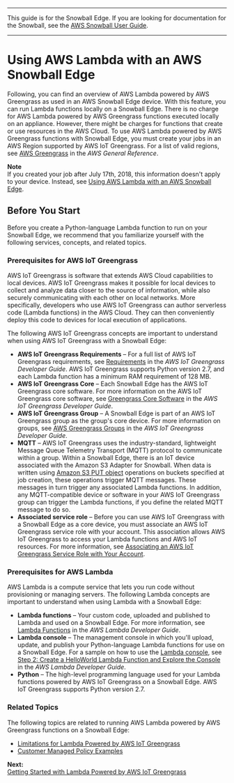 --------

This guide is for the Snowball Edge\. If you are looking for documentation for the Snowball, see the [AWS Snowball User Guide](https://docs.aws.amazon.com/snowball/latest/ug/whatissnowball.html)\.

--------

# Using AWS Lambda with an AWS Snowball Edge<a name="using-lambda-old"></a>

Following, you can find an overview of AWS Lambda powered by AWS Greengrass as used in an AWS Snowball Edge device\. With this feature, you can run Lambda functions locally on a Snowball Edge\. There is no charge for AWS Lambda powered by AWS Greengrass functions executed locally on an appliance\. However, there might be charges for functions that create or use resources in the AWS Cloud\. To use AWS Lambda powered by AWS Greengrass functions with Snowball Edge, you must create your jobs in an AWS Region supported by AWS IoT Greengrass\. For a list of valid regions, see [AWS Greengrass](https://docs.aws.amazon.com/general/latest/gr/rande.html#greengrass_region) in the *AWS General Reference*\.

**Note**  
If you created your job after July 17th, 2018, this information doesn't apply to your device\. Instead, see [Using AWS Lambda with an AWS Snowball Edge](using-lambda.md)\.

## Before You Start<a name="function-recommendations-old"></a>

Before you create a Python\-language Lambda function to run on your Snowball Edge, we recommend that you familiarize yourself with the following services, concepts, and related topics\.

### Prerequisites for AWS IoT Greengrass<a name="greengrass-rec-old"></a>

AWS IoT Greengrass is software that extends AWS Cloud capabilities to local devices\. AWS IoT Greengrass makes it possible for local devices to collect and analyze data closer to the source of information, while also securely communicating with each other on local networks\. More specifically, developers who use AWS IoT Greengrass can author serverless code \(Lambda functions\) in the AWS Cloud\. They can then conveniently deploy this code to devices for local execution of applications\.

The following AWS IoT Greengrass concepts are important to understand when using AWS IoT Greengrass with a Snowball Edge:
+ **AWS IoT Greengrass Requirements** – For a full list of AWS IoT Greengrass requirements, see [Requirements](https://docs.aws.amazon.com/greengrass/latest/developerguide/gg-gs.html#gg-requirements) in the *AWS IoT Greengrass Developer Guide*\. AWS IoT Greengrass supports Python version 2\.7, and each Lambda function has a minimum RAM requirement of 128 MB\.
+ **AWS IoT Greengrass Core** – Each Snowball Edge has the AWS IoT Greengrass core software\. For more information on the AWS IoT Greengrass core software, see [Greengrass Core Software](https://docs.aws.amazon.com/greengrass/latest/developerguide/what-is-gg.html#gg-core) in the *AWS IoT Greengrass Developer Guide*\.
+ **AWS IoT Greengrass Group** – A Snowball Edge is part of an AWS IoT Greengrass group as the group's core device\. For more information on groups, see [AWS Greengrass Groups](https://docs.aws.amazon.com/greengrass/latest/developerguide/what-is-gg.html#gg-group) in the *AWS IoT Greengrass Developer Guide*\.
+ **MQTT** – AWS IoT Greengrass uses the industry\-standard, lightweight Message Queue Telemetry Transport \(MQTT\) protocol to communicate within a group\. Within a Snowball Edge, there is an IoT device associated with the Amazon S3 Adapter for Snowball\. When data is written using [Amazon S3 PUT object](https://docs.aws.amazon.com/AmazonS3/latest/API/RESTObjectPUT.html) operations on buckets specified at job creation, these operations trigger MQTT messages\. These messages in turn trigger any associated Lambda functions\. In addition, any MQTT\-compatible device or software in your AWS IoT Greengrass group can trigger the Lambda functions, if you define the related MQTT message to do so\.
+ **Associated service role** – Before you can use AWS IoT Greengrass with a Snowball Edge as a core device, you must associate an AWS IoT Greengrass service role with your account\. This association allows AWS IoT Greengrass to access your Lambda functions and AWS IoT resources\. For more information, see [Associating an AWS IoT Greengrass Service Role with Your Account](function-getting-started.md#gg-associate-role)\.

### Prerequisites for AWS Lambda<a name="lambda-rec-old"></a>

AWS Lambda is a compute service that lets you run code without provisioning or managing servers\. The following Lambda concepts are important to understand when using Lambda with a Snowball Edge:
+ **Lambda functions** – Your custom code, uploaded and published to Lambda and used on a Snowball Edge\. For more information, see [Lambda Functions](https://docs.aws.amazon.com/lambda/latest/dg/lambda-introduction-function.html) in the *AWS Lambda Developer Guide*\.
+ **Lambda console** – The management console in which you'll upload, update, and publish your Python\-language Lambda functions for use on a Snowball Edge\. For a sample on how to use the [Lambda console](https://console.aws.amazon.com/lambda), see [Step 2: Create a HelloWorld Lambda Function and Explore the Console](https://docs.aws.amazon.com/lambda/latest/dg/getting-started-create-function.html) in the *AWS Lambda Developer Guide*\.
+ **Python** – The high\-level programming language used for your Lambda functions powered by AWS IoT Greengrass on a Snowball Edge\. AWS IoT Greengrass supports Python version 2\.7\.

### Related Topics<a name="function-related-old"></a>

The following topics are related to running AWS Lambda powered by AWS Greengrass functions on a Snowball Edge:
+ [Limitations for Lambda Powered by AWS IoT Greengrass](limits.md#function-limits)
+ [Customer Managed Policy Examples](access-control-managing-permissions.md#access-policy-examples-for-sdk-cli)

**Next:**  
[Getting Started with Lambda Powered by AWS IoT Greengrass](function-getting-started.md)
